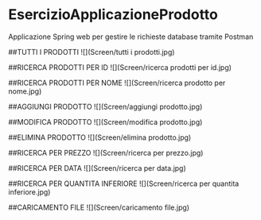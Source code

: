 # EsercizioApplicazioneProdotto
Applicazione Spring web per gestire le richieste database tramite Postman 

##TUTTI I PRODOTTI
![](Screen/tutti i prodotti.jpg)

##RICERCA PRODOTTI PER ID
![](Screen/ricerca prodotti per id.jpg)

##RICERCA PRODOTTI PER NOME
![](Screen/ricerca prodotto per nome.jpg)

##AGGIUNGI PRODOTTO
![](Screen/aggiungi prodotto.jpg)

##MODIFICA PRODOTTO
![](Screen/modifica prodotto.jpg)

##ELIMINA PRODOTTO
![](Screen/elimina prodotto.jpg)

##RICERCA PER PREZZO
![](Screen/ricerca per prezzo.jpg)

##RICERCA PER DATA
![](Screen/ricerca per data.jpg)

##RICERCA PER QUANTITA INFERIORE
![](Screen/ricerca per quantita inferiore.jpg)

##CARICAMENTO FILE
![](Screen/caricamento file.jpg)

